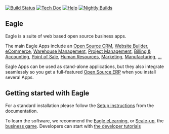 [![Build Status](http://runbot.eagle-erp.com/runbot/badge/flat/1/master.svg)](http://runbot.eagle-erp.com/runbot)
[![Tech Doc](http://img.shields.io/badge/master-docs-875A7B.svg?style=flat&colorA=8F8F8F)](http://www.eagle-erp.com/documentation/master)
[![Help](http://img.shields.io/badge/master-help-875A7B.svg?style=flat&colorA=8F8F8F)](https://www.eagle-erp.com/forum/help-1)
[![Nightly Builds](http://img.shields.io/badge/master-nightly-875A7B.svg?style=flat&colorA=8F8F8F)](http://nightly.eagle-erp.com/)

Eagle
----

Eagle is a suite of web based open source business apps.

The main Eagle Apps include an <a href="https://www.eagle-erp.com/page/crm">Open Source CRM</a>,
<a href="https://www.eagle-erp.com/page/website-builder">Website Builder</a>,
<a href="https://www.eagle-erp.com/page/e-commerce">eCommerce</a>,
<a href="https://www.eagle-erp.com/page/warehouse">Warehouse Management</a>,
<a href="https://www.eagle-erp.com/page/project-management">Project Management</a>,
<a href="https://www.eagle-erp.com/page/accounting">Billing &amp; Accounting</a>,
<a href="https://www.eagle-erp.com/page/point-of-sale">Point of Sale</a>,
<a href="https://www.eagle-erp.com/page/employees">Human Resources</a>,
<a href="https://www.eagle-erp.com/page/lead-automation">Marketing</a>,
<a href="https://www.eagle-erp.com/page/manufacturing">Manufacturing</a>,
<a href="https://www.eagle-erp.com/#apps">...</a>

Eagle Apps can be used as stand-alone applications, but they also integrate seamlessly so you get
a full-featured <a href="https://www.eagle-erp.com">Open Source ERP</a> when you install several Apps.


Getting started with Eagle
-------------------------
For a standard installation please follow the <a href="https://www.eagle-erp.com/documentation/master/setup/install.html">Setup instructions</a>
from the documentation.

To learn the software, we recommend the <a href="https://www.eagle-erp.com/slides">Eagle eLearning</a>, or <a href="https://www.eagle-erp.com/page/scale-up-business-game">Scale-up</a>, the <a href="https://www.eagle-erp.com/page/scale-up-business-game">business game</a>. Developers can start with <a href="https://www.eagle-erp.com/documentation/master/tutorials.html">the developer tutorials</a>
